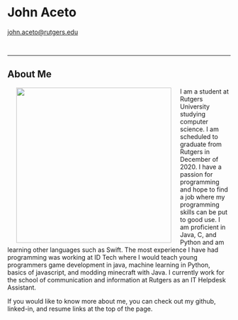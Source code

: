 <script src="https://kit.fontawesome.com/aba1d8c3e9.js" crossorigin="anonymous"></script>

<h1>John Aceto</h1>

<a href = "mailto: john.aceto@rutgers.edu">john.aceto@rutgers.edu</a>

<pre><a href="https://github.com/johnaceto"><i class="fab fa-github fa-2x"></i></a>  <a href="https://www.linkedin.com/in/john-aceto-62030812b"><i class="fab fa-linkedin-in fa-2x"></i></a>     <a href="https://johnaceto.github.io/resume/"><i class="fas fa-file-pdf fa-2x"></i></a></pre>

---

<h2>About Me</h2>

<img align="left" width="350" height="350" hspace="20" src="https://johnaceto.github.io/assets/img/me.jpg">

<p>I am a student at Rutgers University studying computer science. I am scheduled to graduate from Rutgers in December of 2020. I have a passion for programming and hope to find a job where my programming skills can be put to good use. I am proficient in Java, C, and Python and am learning other languages such as Swift. The most experience I have had programming was working at ID Tech where I would teach young programmers game development in java, machine learning in Python, basics of javascript, and modding minecraft with Java. I currently work for the school of communication and information at Rutgers as an IT Helpdesk Assistant.</p>

<p>If you would like to know more about me, you can check out my github, linked-in, and resume links at the top of the page.</p>